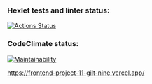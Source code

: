 ### Hexlet tests and linter status:
[![Actions Status](https://github.com/eugena12345/frontend-project-11/actions/workflows/hexlet-check.yml/badge.svg)](https://github.com/eugena12345/frontend-project-11/actions)

### CodeClimate status:
[![Maintainability](https://api.codeclimate.com/v1/badges/05f217acb10e2b8eb05b/maintainability)](https://codeclimate.com/github/eugena12345/frontend-project-11/maintainability)

https://frontend-project-11-gilt-nine.vercel.app/
